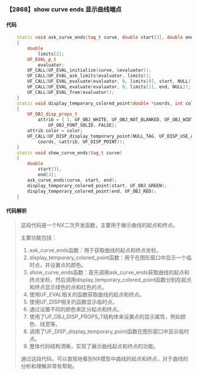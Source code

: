 ### 【2868】show curve ends 显示曲线端点

#### 代码

```cpp
    static void ask_curve_ends(tag_t curve, double start[3], double end[3])  
    {  
        double  
            limits[2];  
        UF_EVAL_p_t  
            evaluator;  
        UF_CALL(UF_EVAL_initialize(curve, &evaluator));  
        UF_CALL(UF_EVAL_ask_limits(evaluator, limits));  
        UF_CALL(UF_EVAL_evaluate(evaluator, 0, limits[0], start, NULL));  
        UF_CALL(UF_EVAL_evaluate(evaluator, 0, limits[1], end, NULL));  
        UF_CALL(UF_EVAL_free(evaluator));  
    }  
    static void display_temporary_colored_point(double *coords, int color)  
    {  
        UF_OBJ_disp_props_t  
            attrib = { 1, UF_OBJ_WHITE, UF_OBJ_NOT_BLANKED, UF_OBJ_WIDTH_NORMAL,  
                UF_OBJ_FONT_SOLID, FALSE};  
        attrib.color = color;  
        UF_CALL(UF_DISP_display_temporary_point(NULL_TAG, UF_DISP_USE_ACTIVE_PLUS,  
            coords, &attrib, UF_DISP_POINT));  
    }  
    static void show_curve_ends(tag_t curve)  
    {  
        double  
            start[3],  
            end[3];  
        ask_curve_ends(curve, start, end);  
        display_temporary_colored_point(start, UF_OBJ_GREEN);  
        display_temporary_colored_point(end, UF_OBJ_RED);  
    }

```

#### 代码解析

> 这段代码是一个NX二次开发函数，主要用于展示曲线的起点和终点。
>
> 主要功能包括：
>
> 1. ask_curve_ends函数：用于获取曲线的起点和终点坐标。
> 2. display_temporary_colored_point函数：用于在图形窗口中显示一个临时点，并设置点的颜色。
> 3. show_curve_ends函数：首先调用ask_curve_ends获取曲线的起点和终点坐标，然后调用display_temporary_colored_point函数分别在起点和终点显示绿色的点和红色的点。
> 4. 使用UF_EVAL相关的函数获取曲线的起点和终点。
> 5. 使用UF_DISP相关的函数显示临时点。
> 6. 通过设置不同的颜色来区分起点和终点。
> 7. 使用了UF_OBJ_DISP_PROPS_T结构体来设置点的显示属性，例如颜色、线宽等。
> 8. 调用了UF_DISP_display_temporary_point函数在图形窗口中显示临时点。
> 9. 整体代码结构清晰，实现了展示曲线起点和终点的功能。
>
> 通过这段代码，可以直观地看到NX模型中曲线的起点和终点，对于曲线的分析和理解非常有帮助。
>
